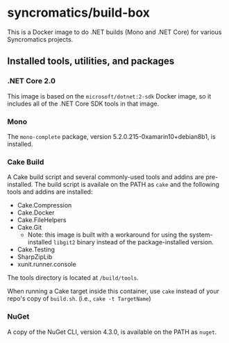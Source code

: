 # syncromatics/build-box

This is a Docker image to do .NET builds (Mono and .NET Core) for various Syncromatics projects.

## Installed tools, utilities, and packages

### .NET Core 2.0

This image is based on the `microsoft/dotnet:2-sdk` Docker image, so it includes all of the .NET Core SDK tools in that image.

### Mono

The `mono-complete` package, version 5.2.0.215-0xamarin10+debian8b1, is installed.

### Cake Build

A Cake build script and several commonly-used tools and addins are pre-installed. The build script is availale on the PATH as `cake` and the following tools and addins are installed:

* Cake.Compression
* Cake.Docker
* Cake.FileHelpers
* Cake.Git
    * Note: this image is built with a workaround for using the system-installed `libgit2` binary instead of the package-installed version.
* Cake.Testing
* SharpZipLib
* xunit.runner.console

The tools directory is located at `/build/tools`.

When running a Cake target inside this container, use `cake` instead of your repo's copy of `build.sh`. (i.e., `cake -t TargetName`)

### NuGet

A copy of the NuGet CLI, version 4.3.0, is available on the PATH as `nuget`.